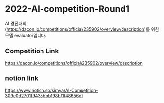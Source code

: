 # 2022-AI-competition-Round1
AI 경진대회(https://dacon.io/competitions/official/235902/overview/description)를 위한 모델 evaluator입니다.

## Competition Link
https://dacon.io/competitions/official/235902/overview/description

## notion link
https://www.notion.so/simya/AI-Competition-309e0d2701f9435bbb198bf1f48656d1
